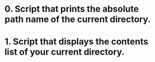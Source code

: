 # 0. Script that prints the absolute path name of the current directory.
# 1. Script that displays the contents list of your current directory.
